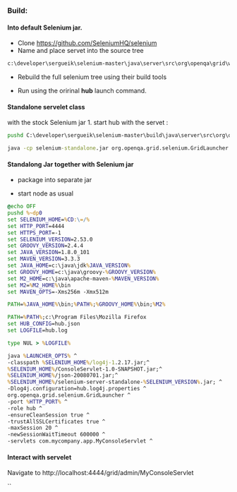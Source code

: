 ### Build:

#### Into default Selenium jar.  

* Clone https://github.com/SeleniumHQ/selenium
* Name and place servet into the source tree
```cmd 
c:\developer\sergueik\selenium-master\java\server\src\org\openqa\grid\web\servlet\MyConsoleServlet.java`
```
* Rebuild the full selenium tree using their build tools

* Run using the oririnal __hub__ launch command.

#### Standalone servelet class 


with the stock Selenium jar
1.
start hub with the servet :
```cmd
pushd C:\developer\sergueik\selenium-master\build\java\server\src\org\openqa\grid\selenium

java -cp selenium-standalone.jar org.openqa.grid.selenium.GridLauncher -role hub -servlets org.openqa.grid.web.servlet.MyConsoleServlet
```
#### Standalong Jar together with Selenium jar
* package into separate jar
 
* start node as usual
```cmd
@echo OFF
pushd %~dp0
set SELENIUM_HOME=%CD:\=/%
set HTTP_PORT=4444
set HTTPS_PORT=-1
set SELENIUM_VERSION=2.53.0
set GROOVY_VERSION=2.4.4
set JAVA_VERSION=1.8.0_101
set MAVEN_VERSION=3.3.3
set JAVA_HOME=c:\java\jdk%JAVA_VERSION%
set GROOVY_HOME=c:\java\groovy-%GROOVY_VERSION%
set M2_HOME=c:\java\apache-maven-%MAVEN_VERSION%
set M2=%M2_HOME%\bin
set MAVEN_OPTS=-Xms256m -Xmx512m

PATH=%JAVA_HOME%\bin;%PATH%;%GROOVY_HOME%\bin;%M2%

PATH=%PATH%;c:\Program Files\Mozilla Firefox
set HUB_CONFIG=hub.json
set LOGFILE=hub.log

type NUL > %LOGFILE%

java %LAUNCHER_OPTS% ^
-classpath %SELENIUM_HOME%/log4j-1.2.17.jar;^
%SELENIUM_HOME%/ConsoleServlet-1.0-SNAPSHOT.jar;^
%SELENIUM_HOME%/json-20080701.jar;^
%SELENIUM_HOME%/selenium-server-standalone-%SELENIUM_VERSION%.jar; ^
-Dlog4j.configuration=hub.log4j.properties ^
org.openqa.grid.selenium.GridLauncher ^
-port %HTTP_PORT% ^
-role hub ^
-ensureCleanSession true ^
-trustAllSSLCertificates true ^
-maxSession 20 ^
-newSessionWaitTimeout 600000 ^
-servlets com.mycompany.app.MyConsoleServlet ^

```
#### Interact with servelet
Navigate to http://localhost:4444/grid/admin/MyConsoleServlet

``
